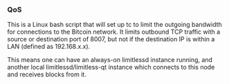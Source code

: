### QoS

This is a Linux bash script that will set up tc to limit the outgoing bandwidth
for connections to the Bitcoin network. It limits outbound TCP traffic with a
source or destination port of 8007, but not if the destination IP is within a
LAN (defined as 192.168.x.x).

This means one can have an always-on limitlessd instance running, and another
local limitlessd/limitless-qt instance which connects to this node and receives
blocks from it.
